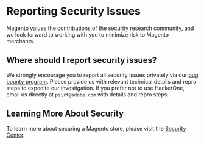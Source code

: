 # Reporting Security Issues

Magento values the contributions of the security research community, and we look forward to working with you to minimize
risk to Magento merchants.

## Where should I report security issues?

We strongly encourage you to report all security issues privately via
our [bug bounty program](https://hackerone.com/magento). Please provide us with relevant technical details and repro
steps to expedite our investigation. If you prefer not to use HackerOne, email us directly at `psirt@adobe.com` with
details and repro steps.

## Learning More About Security

To learn more about securing a Magento store, please visit the [Security Center](https://magento.com/security).
